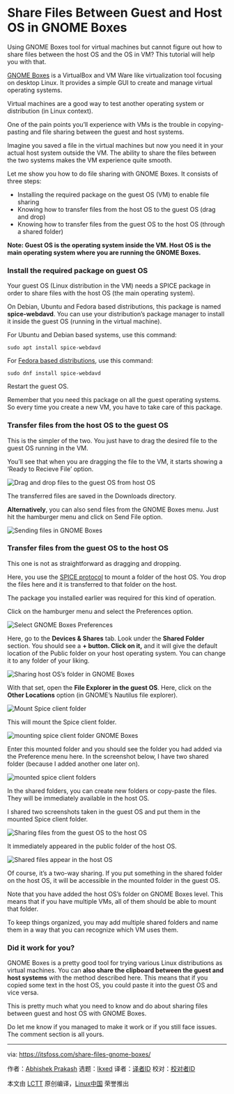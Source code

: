 [#]: subject: "Share Files Between Guest and Host OS in GNOME Boxes"
[#]: via: "https://itsfoss.com/share-files-gnome-boxes/"
[#]: author: "Abhishek Prakash https://itsfoss.com/author/abhishek/"
[#]: collector: "lkxed"
[#]: translator: " "
[#]: reviewer: " "
[#]: publisher: " "
[#]: url: " "

Share Files Between Guest and Host OS in GNOME Boxes
======
Using GNOME Boxes tool for virtual machines but cannot figure out how to share files between the host OS and the OS in VM? This tutorial will help you with that.

[GNOME Boxes][1] is a VirtualBox and VM Ware like virtualization tool focusing on desktop Linux. It provides a simple GUI to create and manage virtual operating systems.

Virtual machines are a good way to test another operating system or distribution (in Linux context).

One of the pain points you’ll experience with VMs is the trouble in copying-pasting and file sharing between the guest and host systems.

Imagine you saved a file in the virtual machines but now you need it in your actual host system outside the VM. The ability to share the files between the two systems makes the VM experience quite smooth.

Let me show you how to do file sharing with GNOME Boxes. It consists of three steps:

* Installing the required package on the guest OS (VM) to enable file sharing
* Knowing how to transfer files from the host OS to the guest OS (drag and drop)
* Knowing how to transfer files from the guest OS to the host OS (through a shared folder)

**Note: Guest OS is the operating system inside the VM. Host OS is the main operating system where you are running the GNOME Boxes.**

### Install the required package on guest OS

Your guest OS (Linux distribution in the VM) needs a SPICE package in order to share files with the host OS (the main operating system).

On Debian, Ubuntu and Fedora based distributions, this package is named **spice-webdavd**. You can use your distribution’s package manager to install it inside the guest OS (running in the virtual machine).

For Ubuntu and Debian based systems, use this command:

```
sudo apt install spice-webdavd
```

For [Fedora based distributions][2], use this command:

```
sudo dnf install spice-webdavd
```

Restart the guest OS.

Remember that you need this package on all the guest operating systems. So every time you create a new VM, you have to take care of this package.

### Transfer files from the host OS to the guest OS

This is the simpler of the two. You just have to drag the desired file to the guest OS running in the VM.

You’ll see that when you are dragging the file to the VM, it starts showing a ‘Ready to Recieve File’ option.

![Drag and drop files to the guest OS from host OS][3]

The transferred files are saved in the Downloads directory.

**Alternatively**, you can also send files from the GNOME Boxes menu. Just hit the hamburger menu and click on Send File option.

![Sending files in GNOME Boxes][4]

### Transfer files from the guest OS to the host OS

This one is not as straightforward as dragging and dropping.

Here, you use the [SPICE protocol][5] to mount a folder of the host OS. You drop the files here and it is transferred to that folder on the host.

The package you installed earlier was required for this kind of operation.

Click on the hamburger menu and select the Preferences option.

![Select GNOME Boxes Preferences][6]

Here, go to the **Devices & Shares** tab. Look under the **Shared Folder** section. You should see a **+ button. Click on it,** and it will give the default location of the Public folder on your host operating system. You can change it to any folder of your liking.

![Sharing host OS’s folder in GNOME Boxes][7]

With that set, open the **File Explorer in the guest OS**. Here, click on the **Other Locations** option (in GNOME’s Nautilus file explorer).

![Mount Spice client folder][8]

This will mount the Spice client folder.

![mounting spice client folder GNOME Boxes][9]

Enter this mounted folder and you should see the folder you had added via the Preference menu here. In the screenshot below, I have two shared folder (because I added another one later on).

![mounted spice client folders][10]

In the shared folders, you can create new folders or copy-paste the files. They will be immediately available in the host OS.

I shared two screenshots taken in the guest OS and put them in the mounted Spice client folder.

![Sharing files from the guest OS to the host OS][11]

It immediately appeared in the public folder of the host OS.

![Shared files appear in the host OS][12]

Of course, it’s a two-way sharing. If you put something in the shared folder on the host OS, it will be accessible in the mounted folder in the guest OS.

Note that you have added the host OS’s folder on GNOME Boxes level. This means that if you have multiple VMs, all of them should be able to mount that folder.

To keep things organized, you may add multiple shared folders and name them in a way that you can recognize which VM uses them.

### Did it work for you?

GNOME Boxes is a pretty good tool for trying various Linux distributions as virtual machines. You can **also share the clipboard between the guest and host systems** with the method described here. This means that if you copied some text in the host OS, you could paste it into the guest OS and vice versa.

This is pretty much what you need to know and do about sharing files between guest and host OS with GNOME Boxes.

Do let me know if you managed to make it work or if you still face issues. The comment section is all yours.

--------------------------------------------------------------------------------

via: https://itsfoss.com/share-files-gnome-boxes/

作者：[Abhishek Prakash][a]
选题：[lkxed][b]
译者：[译者ID](https://github.com/译者ID)
校对：[校对者ID](https://github.com/校对者ID)

本文由 [LCTT](https://github.com/LCTT/TranslateProject) 原创编译，[Linux中国](https://linux.cn/) 荣誉推出

[a]: https://itsfoss.com/author/abhishek/
[b]: https://github.com/lkxed
[1]: https://help.gnome.org/users/gnome-boxes/stable/
[2]: https://itsfoss.com/best-fedora-linux-distributions/
[3]: https://itsfoss.com/wp-content/uploads/2022/05/drag-drop-guest-host-gnome-boxes.webp
[4]: https://itsfoss.com/wp-content/uploads/2022/05/sending-files-in-gnome-boxes.png
[5]: https://www.spice-space.org/spice-user-manual.html
[6]: https://itsfoss.com/wp-content/uploads/2022/05/gnome-boxes-preferences.png
[7]: https://itsfoss.com/wp-content/uploads/2022/05/share-folder-GNOME-Boxes.png
[8]: https://itsfoss.com/wp-content/uploads/2022/05/mount-spice-folder-gnome-boxes-800x511.png
[9]: https://itsfoss.com/wp-content/uploads/2022/05/mounting-spice-client-folder-gnome-boxes-800x511.png
[10]: https://itsfoss.com/wp-content/uploads/2022/05/mounted-spice-client-folders-800x517.png
[11]: https://itsfoss.com/wp-content/uploads/2022/05/sharing-files-from-guest-to-host-os-gnome-boxes-800x511.png
[12]: https://itsfoss.com/wp-content/uploads/2022/05/shared-files-between-host-guest-800x463.png
